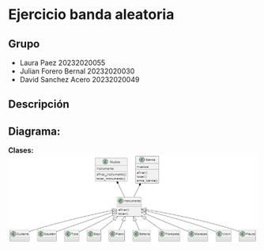 # Ejercicio banda aleatoria

## Grupo
- Laura Paez 20232020055
- Julian Forero Bernal 20232020030
- David Sanchez Acero 20232020049

## Descripción

## Diagrama:

__Clases:__
![alt text](image.png)